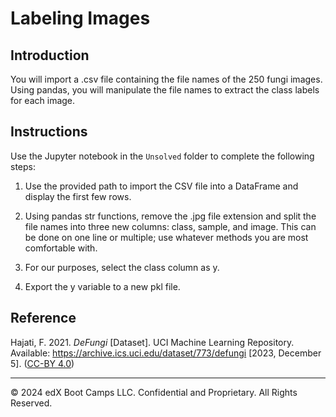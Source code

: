 # Labeling Images

## Introduction

You will import a .csv file containing the file names of the 250 fungi images. Using pandas, you will manipulate the file names to extract the class labels for each image.

## Instructions

Use the Jupyter notebook in the `Unsolved` folder to complete the following steps:

1. Use the provided path to import the CSV file into a DataFrame and display the first few rows.

2. Using pandas str functions, remove the .jpg file extension and split the file names into three new columns: class, sample, and image. This can be done on one line or multiple; use whatever methods you are most comfortable with.

3. For our purposes, select the class column as y.

4. Export the y variable to a new pkl file.

## Reference

Hajati, F. 2021. *DeFungi* [Dataset]. UCI Machine Learning Repository. Available: https://archive.ics.uci.edu/dataset/773/defungi [2023, December 5]. ([CC-BY 4.0](https://creativecommons.org/licenses/by/4.0/legalcode))

---

&copy; 2024 edX Boot Camps LLC. Confidential and Proprietary. All Rights Reserved.
